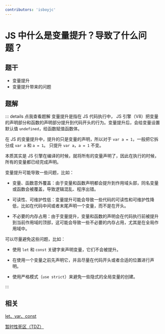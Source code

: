 ```yaml
---
contributors: 'isboyjc'
---
```


# JS 中什么是变量提升？导致了什么问题？

## 题干

- 变量提升
- 变量提升带来的问题

## 题解

::: details 点我查看题解
变量提升是指在 JS 代码执行中， JS 引擎（V8）把变量的声明部分和函数的声明部分提升到代码开头的行为。变量提升后，会给变量设置默认值 `undefined`，给函数赋值函数体。

在 JS 的变量提升中，提升的只是变量的声明，所以对于 `var a = 1`，一般把它拆分成 `var a` 和 `a = 1`。 只提升 `var a`，`a = 1` 不变。

本质其实是 JS 引擎在编译的时候，就将所有的变量声明了，因此在执行的时候，所有的变量都已经完成声明。

变量提升可能导致一些问题，比如：

- 变量、函数意外覆盖：由于变量和函数声明都会提升到作用域头部，同名变量或函数会被覆盖，导致逻辑混乱、程序出错。

- 可读性、可维护性低：变量提升可能会导致一些代码的可读性和可维护性降低，比如在代码中间或者末尾声明一个变量，而不是在开头。

- 不必要的内存占用：由于变量提升，变量和函数的声明会在代码执行前被提升到当前作用域的顶部，这可能会导致一些不必要的内存占用，尤其是在全局作用域中。



可以尽量避免这些问题，比如：

- 使用 `let` 和 `const` 关键字来声明变量，它们不会被提升。

- 在使用一个变量之前先声明它，并且尽量在代码开头或者合适的位置进行声明。

- 使用严格模式（`use strict`）来避免一些隐式的全局变量的创建。



:::


## 相关

[let、var、const](./010040_let_const_var.md)

[暂时性死区（TDZ）](./010055_tdz.md)
